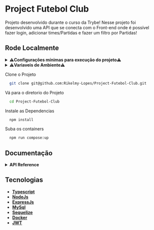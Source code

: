 # Project Futebol Club

Projeto desenvolvido durante o curso da Trybe!
Nesse projeto foi desenvolvido uma API que se conecta com o Front-end onde é possível fazer login, adicionar times/Partidas e fazer um filtro por Partidas!

## Rode Localmente

<details>
 <summary><strong>  ⚠️Configurações mínimas para execução do projeto⚠️ </strong></summary>
 Na sua máquina você deve ter:

 - Sistema Operacional Distribuição Unix
 - Node versão 16
 - Docker
 - Docker-compose versão >=1.29.2

➡️ O `node` deve ter versão igual ou superior à `16.14.0 LTS`:
  - Para instalar o nvm, [acesse esse link](https://github.com/nvm-sh/nvm#installing-and-updating);
  - Rode os comandos abaixo para instalar a versão correta de `node` e usá-la:
    - `nvm install 16.14 --lts`
    - `nvm use 16.14`
    - `nvm alias default 16.14`
 
 ➡️ O`docker-compose` deve ter versão igual ou superior à`ˆ1.29.2`:
 
 </details>

<details>
 <summary><strong>  ⚠️Variaveis de Ambiente⚠️ </strong></summary>

Para rodar esse Projeto, você vai precisar adicionar as seguintes variaveis de ambiente no seu arquivo .env:

`JWT_SECRET`

`APP_PORT`

`DB_USER`

`DB_PASS`

`DB_HOST`

`DB_PORT`

</details>

Clone o Projeto

```bash
  git clone git@github.com:Rikelmy-Lopes/Project-Futebol-Club.git
```

Vá para o diretorio do Projeto

```bash
  cd Project-Futebol-Club
```

Instale as Dependencias

```bash
  npm install
```

Suba os containers

```bash
  npm run compose:up
```

## Documentação

<details>
  <summary><strong> API Reference </strong></summary>

## API Reference

#### Valida o Usuário

```http
  POST /login
```

| Body       | Tipo     | Descrição                |
| :--------- | :------- | :------------------------- |
| `email`    | `string` | **Obrigatório**. Seu Email |
| `password` | `string` | **Obrigatório**. Sua Senha |

#### Valida o Token

```http
  GET /login/validate
```

| Header          | Tipo| Descrição|
| :-------------- | :------- | :--------------------- |
| `authorization` | `string` | **Obrigatório**. Token |

#### Retorna todos os times

```http
  GET /teams
```

#### Retorna o time por Id

```http
  GET /teams/:id
```

| Header | Tipo| Descrição|
| :----- | :------- | :-------------------------- |
| `id`   | `string` | **Obrigatório**. Id do Time |

#### Retorna todos os Jogos

```http
  GET /matches
```

#### Retorna todos os Jogos em Progresso

```http
  GET /matches/inProgress=true
```

| Header       | Tipo| Descrição|
| :----------- | :--------- | :--------------- |
| `inProgress` | `booleano` | **Obrigatório**. |

#### Retorna todos os Jogos já terminados

```http
  GET /matches/inProgress=false
```

| Header       | Tipo| Descrição|
| :----------- | :--------- | :--------------- |
| `inProgress` | `booleano` | **Obrigatório**. |
  
#### Adiciona um novo Jogo

```http
  POST /matches
```

| Body       | Tipo| Descrição|
| :----------- | :--------- | :--------------- |
| `homeTeam` | `number` | **Obrigatório**. Id do Time da Casa |
| `awayTeam` | `number` | **Obrigatório**. Id do TIme de Fora |
| `homeTeamGoals` | `number` | **Obrigatório**. Quantidade de Goals |
| `awayTeamGoals` | `number` | **Obrigatório**. Quantidade de Goals|
  
| Header       | Tipo| Descrição|
| :----------- | :--------- | :--------------- |
| `authorization` | `string` | **Obrigatório**. Token |
  
  #### Atualiza uma Jogo para Finalizado

```http
  PATCH /matches/:id/finish
```

| Parameter       | Tipo| Descrição|
| :----------- | :--------- | :--------------- |
| `id` | `number` | **Obrigatório**. Id do Jogo|
  
#### Atualiza um Jogo

```http
  PATCH /matches/:id/
```

| Parameter       | Tipo| Descrição|
| :----------- | :--------- | :--------------- |
| `id` | `number` | **Obrigatório**. Id do Time|
  
| Body       | Tipo| Description      |
| :----------- | :--------- | :--------------- |
| `homeTeamGoals` | `number` | **Obrigatório**. Quantidade de Goals |
| `awayTeamGoals` | `number` | **Obrigatório**. Quantidade de Goals |
  
#### Retorna o placar de todos os Times

```http
  GET /leaderboard
```
  
  #### Retorna o placar dos Times Mandantes

```http
  GET /leaderboard/home
```
  
#### Retorna o placar dos Times Visitantes

```http
  GET /leaderboard/away
```

</details>

## Tecnologias
-   **[Typescript](https://www.typescriptlang.org/)**
-   **[NodeJs](https://nodejs.org/en/)**
-   **[ExpressJs](https://expressjs.com/)**
-   **[MySql](https://www.mysql.com/)**
-   **[Sequelize](https://sequelize.org/)**
-   **[Docker](https://www.docker.com/)**
-   **[JWT](https://jwt.io/)**
